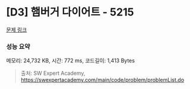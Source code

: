 # [D3] 햄버거 다이어트 - 5215 

[문제 링크](https://swexpertacademy.com/main/code/problem/problemDetail.do?contestProbId=AWT-lPB6dHUDFAVT) 

### 성능 요약

메모리: 24,732 KB, 시간: 772 ms, 코드길이: 1,413 Bytes



> 출처: SW Expert Academy, https://swexpertacademy.com/main/code/problem/problemList.do